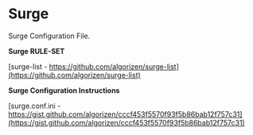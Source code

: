 # Surge

Surge Configuration File.

**Surge RULE-SET**

[surge-list - https://github.com/algorizen/surge-list](https://github.com/algorizen/surge-list)

**Surge Configuration Instructions**

[surge.conf.ini - https://gist.github.com/algorizen/cccf453f5570f93f5b86bab12f757c31](https://gist.github.com/algorizen/cccf453f5570f93f5b86bab12f757c31)